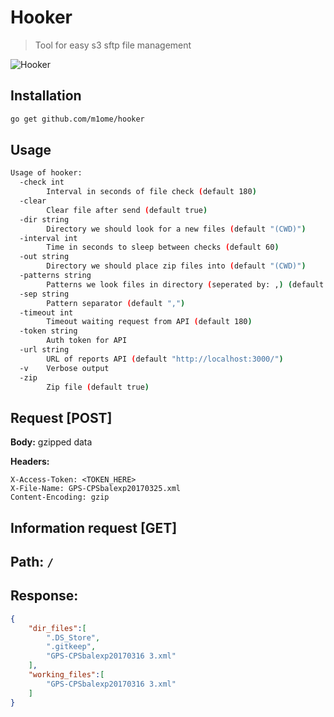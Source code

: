# Hooker
> Tool for easy s3 sftp file management

![Hooker](http://s4.pikabu.ru/post_img/2015/01/26/1/1422226538_2049899097.png)

## Installation
```bash
go get github.com/m1ome/hooker
```

## Usage
```bash
Usage of hooker:
  -check int
        Interval in seconds of file check (default 180)
  -clear
        Clear file after send (default true)
  -dir string
        Directory we should look for a new files (default "(CWD)")
  -interval int
        Time in seconds to sleep between checks (default 60)
  -out string
        Directory we should place zip files into (default "(CWD)")
  -patterns string
        Patterns we look files in directory (seperated by: ,) (default ".xml; .xlsx")
  -sep string
        Pattern separator (default ",")
  -timeout int
        Timeout waiting request from API (default 180)
  -token string
        Auth token for API
  -url string
        URL of reports API (default "http://localhost:3000/")
  -v    Verbose output
  -zip
        Zip file (default true)
```

## Request [POST]

**Body:** gzipped data

**Headers:**
```
X-Access-Token: <TOKEN_HERE>
X-File-Name: GPS-CPSbalexp20170325.xml
Content-Encoding: gzip
```

## Information request [GET]
## Path: `/`
## Response: 
```json
{
    "dir_files":[
        ".DS_Store",
        ".gitkeep",
        "GPS-CPSbalexp20170316 3.xml"
    ],
    "working_files":[
        "GPS-CPSbalexp20170316 3.xml"
    ]
}
```
